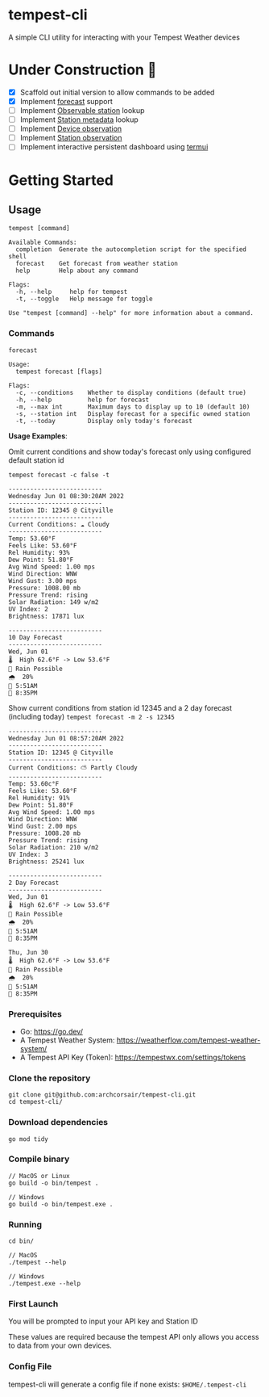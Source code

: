 # tempest-cli

A simple CLI utility for interacting with your Tempest Weather devices

# Under Construction :construction:

- [x] Scaffold out initial version to allow commands to be added
- [x] Implement [forecast](https://weatherflow.github.io/Tempest/api/swagger/#/forecast) support
- [ ] Implement [Observable station](https://weatherflow.github.io/Tempest/api/swagger/#!/stations/getStations) lookup
- [ ] Implement [Station metadata](https://weatherflow.github.io/Tempest/api/swagger/#!/stations/getStationById) lookup
- [ ] Implement [Device observation](https://weatherflow.github.io/Tempest/api/swagger/#!/observations/getObservationsByDeviceId)
- [ ] Implement [Station observation](https://weatherflow.github.io/Tempest/api/swagger/#!/observations/getStationObservation)
- [ ] Implement interactive persistent dashboard using [termui](https://github.com/gizak/termui)

# Getting Started

## Usage

```
tempest [command]

Available Commands:
  completion  Generate the autocompletion script for the specified shell
  forecast    Get forecast from weather station
  help        Help about any command

Flags:
  -h, --help     help for tempest
  -t, --toggle   Help message for toggle

Use "tempest [command] --help" for more information about a command.
```

### Commands

`forecast`

```
Usage:
  tempest forecast [flags]

Flags:
  -c, --conditions    Whether to display conditions (default true)
  -h, --help          help for forecast
  -m, --max int       Maximum days to display up to 10 (default 10)
  -s, --station int   Display forecast for a specific owned station
  -t, --today         Display only today's forecast
```

**Usage Examples**:

Omit current conditions and show today's forecast only using configured default station id

`tempest forecast -c false -t`

```
--------------------------
Wednesday Jun 01 08:30:20AM 2022
--------------------------
Station ID: 12345 @ Cityville
--------------------------
Current Conditions: ☁️ Cloudy
--------------------------
Temp: 53.60°F
Feels Like: 53.60°F
Rel Humidity: 93%
Dew Point: 51.80°F
Avg Wind Speed: 1.00 mps
Wind Direction: WNW
Wind Gust: 3.00 mps
Pressure: 1008.00 mb
Pressure Trend: rising
Solar Radiation: 149 w/m2
UV Index: 2
Brightness: 17871 lux

--------------------------
10 Day Forecast
--------------------------
Wed, Jun 01
🌡️  High 62.6°F -> Low 53.6°F
🌂 Rain Possible
🌧️  20%
🌅 5:51AM
🌇 8:35PM
```

Show current conditions from station id 12345 and a 2 day forecast (including today)
`tempest forecast -m 2 -s 12345`

```
--------------------------
Wednesday Jun 01 08:57:20AM 2022
--------------------------
Station ID: 12345 @ Cityville
--------------------------
Current Conditions: ⛅️ Partly Cloudy
--------------------------
Temp: 53.60c°F
Feels Like: 53.60°F
Rel Humidity: 91%
Dew Point: 51.80°F
Avg Wind Speed: 1.00 mps
Wind Direction: WNW
Wind Gust: 2.00 mps
Pressure: 1008.20 mb
Pressure Trend: rising
Solar Radiation: 210 w/m2
UV Index: 3
Brightness: 25241 lux

--------------------------
2 Day Forecast
--------------------------
Wed, Jun 01
🌡️  High 62.6°F -> Low 53.6°F
🌂 Rain Possible
🌧️  20%
🌅 5:51AM
🌇 8:35PM

Thu, Jun 30
🌡️  High 62.6°F -> Low 53.6°F
🌂 Rain Possible
🌧️  20%
🌅 5:51AM
🌇 8:35PM
```

### Prerequisites

- Go: https://go.dev/
- A Tempest Weather System: https://weatherflow.com/tempest-weather-system/
- A Tempest API Key (Token): https://tempestwx.com/settings/tokens

### Clone the repository

```
git clone git@github.com:archcorsair/tempest-cli.git
cd tempest-cli/
```

### Download dependencies

```
go mod tidy
```

### Compile binary

```
// MacOS or Linux
go build -o bin/tempest .

// Windows
go build -o bin/tempest.exe .
```

### Running

```
cd bin/

// MacOS
./tempest --help

// Windows
./tempest.exe --help
```

### First Launch

You will be prompted to input your API key and Station ID

These values are required because the tempest API only allows you access to data from your own devices.

### Config File

tempest-cli will generate a config file if none exists: `$HOME/.tempest-cli`
